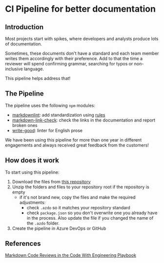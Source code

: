 # CI Pipeline for better documentation

## Introduction

Most projects start with spikes, where developers and analysts produce lots of documentation.

Sometimes, these documents don't have a standard and each team member writes them accordingly with their preference. Add to that
the time a reviewer will spend confirming grammar, searching for typos or non-inclusive language.

This pipeline helps address that!

## The Pipeline

The pipeline uses the following `npm` modules:

- [markdownlint](https://github.com/DavidAnson/markdownlint): add standardization using [rules](https://github.com/DavidAnson/markdownlint#rules--aliases)
- [markdown-link-check](https://github.com/tcort/markdown-link-check): check the links in the documentation and report broken
ones
- [write-good](https://github.com/btford/write-good): linter for English prose

We have been using this pipeline for more than one year in different engagements and always received great feedback from the
customers!

## How does it work

To start using this pipeline:

1. Download the files from [this repository](https://github.com/squassina/doc-pipeline/tree/main/repo-root)
1. Unzip the folders and files to your repository root if the repository is empty
    - if it's not brand new, copy the files and make the required adjustments:
        - check `.azdo` so it matches your repository standard
        - check `package.json` so you don't overwrite one you already have in the process. Also update the file if you changed
          the name of the `.azdo` folder.
1. Create the pipeline in Azure DevOps or GitHub

## References

[Markdown Code Reviews in the Code With Engineering Playbook](https://microsoft.github.io/code-with-engineering-playbook/code-reviews/recipes/markdown/#code-review-checklist)
